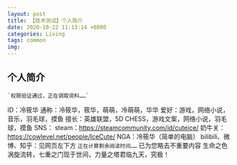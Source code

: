 ```yaml
---
layout: post
title: 【技术测试】个人简介
date: 2020-10-22 11:13:14 +0800
categories: Living
tags: common
img: 
---
```

## 个人简介
	`权限验证通过，正在调取资料……`
ID：冷筱华
通称：冷筱华，筱华，萌萌，冷萌萌，华华
爱好：游戏，网络小说，音乐，羽毛球，摸鱼
擅长：英雄联盟，5D CHESS，游戏文案，网络小说，羽毛球，摸鱼
SNS：
steam：https://steamcommunity.com/id/cuteice/
奶牛关：https://cowlevel.net/people/IceCute/
NGA：冷筱华（简单的电脑）
bilibili、微博、知乎：见网页左下方
	`正在计算剩余阅读时间……`
已为您略去不重要内容
生命之色涡旋流转，七重之门现于世间，力量之塔君临九天，究极！